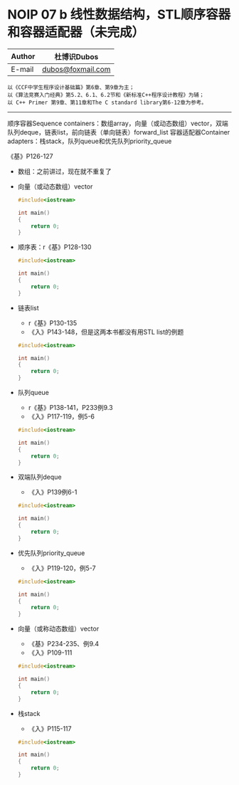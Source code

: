 NOIP 07 b 线性数据结构，STL顺序容器和容器适配器（未完成）  
======

|Author|杜博识Dubos|
|---|---|
|E-mail|dubos@foxmail.com|

	以《CCF中学生程序设计基础篇》第6章、第9章为主；
	以《算法竞赛入门经典》第5.2、6.1、6.2节和《新标准C++程序设计教程》为辅；
	以 C++ Primer 第9章、第11章和The C standard library第6-12章为参考。  

------  

顺序容器Sequence containers：数组array，向量（或动态数组）vector，双端队列deque，链表list，前向链表（单向链表）forward_list
容器适配器Container adapters：栈stack，队列queue和优先队列priority_queue

《基》P126-127  
* 数组：之前讲过，现在就不重复了
* 向量（或动态数组）vector
	```cpp
	#include<iostream>

	int main() 
	{
		return 0;
	}
	```
	
* 顺序表：r《基》P128-130 
	```cpp
	#include<iostream>

	int main() 
	{
		return 0;
	}
	```
	
* 链表list
	* r《基》P130-135 
	* 《入》P143-148，但是这两本书都没有用STL list的例题
	```cpp
	#include<iostream>

	int main() 
	{
		return 0;
	}
	```
	
* 队列queue
	* r《基》P138-141，P233例9.3
	* 《入》P117-119，例5-6 
	```cpp
	#include<iostream>

	int main() 
	{
		return 0;
	}
	```
	
* 双端队列deque
	* 《入》P139例6-1
	```cpp
	#include<iostream>

	int main() 
	{
		return 0;
	}
	```
	
* 优先队列priority_queue
	* 《入》P119-120，例5-7 
	```cpp
	#include<iostream>

	int main() 
	{
		return 0;
	}
	```
	
* 向量（或称动态数组）vector
	* 《基》P234-235、例9.4
	* 《入》P109-111
	```cpp
	#include<iostream>

	int main() 
	{
		return 0;
	}
	```
	
* 栈stack
	* 《入》P115-117
	```cpp
	#include<iostream>

	int main() 
	{
		return 0;
	}
	```
